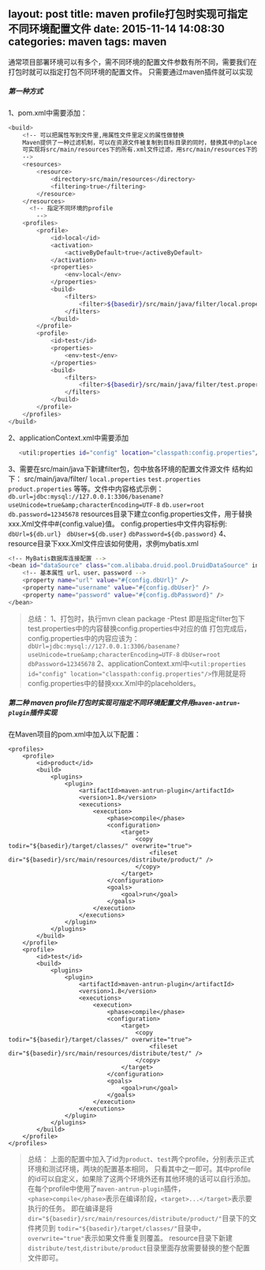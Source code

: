 layout: post
title: maven profile打包时实现可指定不同环境配置文件
date: 2015-11-14 14:08:30
categories: maven
tags: maven
---
通常项目部署环境可以有多个，需不同环境的配置文件参数有所不同，需要我们在打包时就可以指定打包不同环境的配置文件。
只需要通过maven插件就可以实现
##### 第一种方式
1、pom.xml中需要添加：

```bash
<build>
    <!-- 可以把属性写到文件里,用属性文件里定义的属性做替换
    Maven提供了一种过滤机制，可以在资源文件被复制到目标目录的同时，替换其中的placeholders。
    可实现将src/main/resources下的所有.xml文件过滤，用src/main/resources下的xxx.properties中的配置属性替换.xml中${xx.xx.xx}.
    -->
    <resources>
        <resource>
            <directory>src/main/resources</directory>
            <filtering>true</filtering>
        </resource>
    </resources>
      <!-- 指定不同环境的profile
        -->
    <profiles>
        <profile>
            <id>local</id>
            <activation>
                <activeByDefault>true</activeByDefault>
            </activation>
            <properties>
                <env>local</env>
            </properties>
            <build>
                <filters>
                    <filter>${basedir}/src/main/java/filter/local.properties</filter>
                </filters>
            </build>
        </profile>
        <profile>
            <id>test</id>
            <properties>
                <env>test</env>
            </properties>
            <build>
                <filters>
                    <filter>${basedir}/src/main/java/filter/test.properties</filter>
                </filters>
            </build>
        </profile>
    </profiles>
</build>
```
2、applicationContext.xml中需要添加
```bash
   <util:properties id="config" location="classpath:config.properties"/>
```
3、需要在src/main/java下新建filter包，包中放各环境的配置文件源文件
   结构如下：
   src/main/java/filter/
         `local.properties`
         `test.properties`
        ` product.properties`
   等等。文件中内容格式示例：
   `db.url=jdbc:mysql://127.0.0.1:3306/basename?useUnicode=true&amp;characterEncoding=UTF-8`
                         `db.user=root`
                         `db.password=12345678`
   resources目录下建立config.properties文件，用于替换xxx.Xml文件中#{config.value}值。
   config.properties中文件内容标例:
   `dbUrl=${db.url}`
                                ` dbUser=${db.user}`
                                 `dbPassword=${db.password}`
4、resource目录下xxx.Xml文件应该如何使用，求例mybatis.xml
```bash
<!-- MyBatis数据库连接配置 -->
<bean id="dataSource" class="com.alibaba.druid.pool.DruidDataSource" init-method="init" destroy-method="close">
    <!-- 基本属性 url、user、password -->
    <property name="url" value="#{config.dbUrl}" />
    <property name="username" value="#{config.dbUser}" />
    <property name="password" value="#{config.dbPassword}" />
</bean>
```

>总结：
>   1、打包时，执行mvn clean package -Ptest 即是指定filter包下test.properties中的内容替换config.properties中对应的值
>      打包完成后，config.properties中的内容应该为：
>      `dbUrl=jdbc:mysql://127.0.0.1:3306/basename?useUnicode=true&amp;characterEncoding=UTF-8`
>                                               `dbUser=root`
>                                               `dbPassword=12345678`
>   2、applicationContext.xml中`<util:properties id="config" location="classpath:config.properties"/>`作用就是将config.properties中的替换xxx.Xml中的placeholders。


##### 第二种 maven profile打包时实现可指定不同环境配置文件用`maven-antrun-plugin`插件实现
在Maven项目的pom.xml中加入以下配置：
```
<profiles>
	<profile>
		<id>product</id>
		<build>
			<plugins>
				<plugin>
					<artifactId>maven-antrun-plugin</artifactId>
					<version>1.8</version>
					<executions>
						<execution>
							<phase>compile</phase>
							<configuration>
								<target>
									<copy todir="${basedir}/target/classes/" overwrite="true">
										<fileset dir="${basedir}/src/main/resources/distribute/product/" />
									</copy>
								</target>
							</configuration>
							<goals>
								<goal>run</goal>
							</goals>
						</execution>
					</executions>
				</plugin>
			</plugins>
		</build>
	</profile>
	<profile>
		<id>test</id>
		<build>
			<plugins>
				<plugin>
					<artifactId>maven-antrun-plugin</artifactId>
					<version>1.8</version>
					<executions>
						<execution>
							<phase>compile</phase>
							<configuration>
								<target>
									<copy todir="${basedir}/target/classes/" overwrite="true">
										<fileset dir="${basedir}/src/main/resources/distribute/test/" />
									</copy>
								</target>
							</configuration>
							<goals>
								<goal>run</goal>
							</goals>
						</execution>
					</executions>
				</plugin>
			</plugins>
		</build>
	</profile>
</profiles>
```
>总结：
>上面的配置中加入了id为`product`、`test`两个profile，分别表示正式环境和测试环境，两块的配置基本相同，
>只看其中之一即可。其中profile的id可以自定义，如果除了这两个环境外还有其他环境的话可以自行添加。
>在每个profile中使用了`maven-antrun-plugin`插件，
>`<phase>compile</phase>`表示在编译阶段，`<target>...</target>`表示要执行的任务。
>即在编译是将`dir="${basedir}/src/main/resources/distribute/product/"`目录下的文件拷贝到
`todir="${basedir}/target/classes/"`目录中，`overwrite="true"`表示如果文件重复则覆盖。
>resource目录下新建`distribute/test`,`distribute/product`目录里面存放需要替换的整个配置文件即可。


